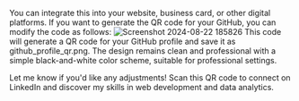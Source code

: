 You can integrate this into your website, business card, or other digital platforms. If you want to generate the QR code for your GitHub, you can modify the code as follows:
![Screenshot 2024-08-22 185826](https://github.com/user-attachments/assets/4663becc-c8c8-459e-8068-9bb6657bf9b8)
This code will generate a QR code for your GitHub profile and save it as github_profile_qr.png. The design remains clean and professional with a simple black-and-white color scheme, suitable for professional settings.

Let me know if you'd like any adjustments!
Scan this QR code to connect on LinkedIn and discover my skills in web development and data analytics.
